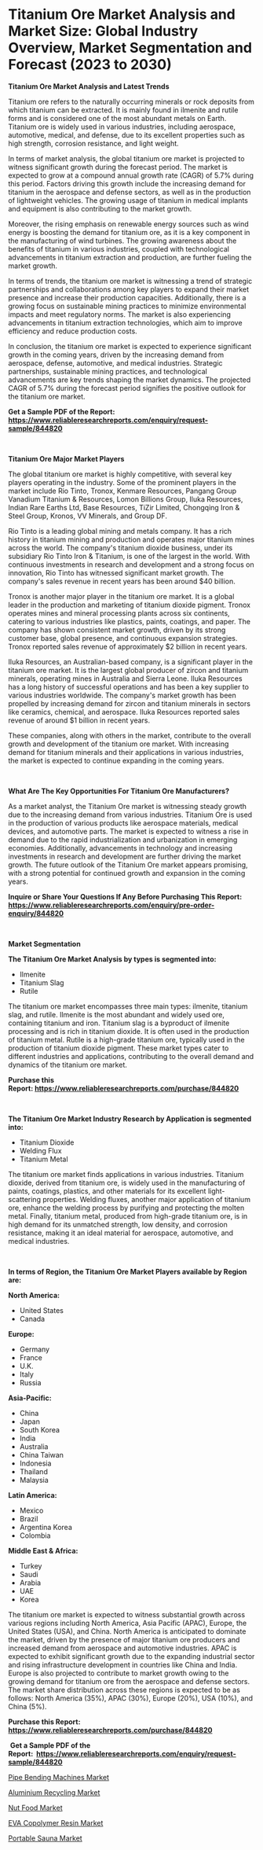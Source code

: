 <p><h1>Titanium Ore Market Analysis and Market Size: Global Industry Overview, Market Segmentation and Forecast (2023 to 2030)</h1></p><p><strong>Titanium Ore Market Analysis and Latest Trends</strong></p>
<p><p>Titanium ore refers to the naturally occurring minerals or rock deposits from which titanium can be extracted. It is mainly found in ilmenite and rutile forms and is considered one of the most abundant metals on Earth. Titanium ore is widely used in various industries, including aerospace, automotive, medical, and defense, due to its excellent properties such as high strength, corrosion resistance, and light weight.</p><p>In terms of market analysis, the global titanium ore market is projected to witness significant growth during the forecast period. The market is expected to grow at a compound annual growth rate (CAGR) of 5.7% during this period. Factors driving this growth include the increasing demand for titanium in the aerospace and defense sectors, as well as in the production of lightweight vehicles. The growing usage of titanium in medical implants and equipment is also contributing to the market growth.</p><p>Moreover, the rising emphasis on renewable energy sources such as wind energy is boosting the demand for titanium ore, as it is a key component in the manufacturing of wind turbines. The growing awareness about the benefits of titanium in various industries, coupled with technological advancements in titanium extraction and production, are further fueling the market growth.</p><p>In terms of trends, the titanium ore market is witnessing a trend of strategic partnerships and collaborations among key players to expand their market presence and increase their production capacities. Additionally, there is a growing focus on sustainable mining practices to minimize environmental impacts and meet regulatory norms. The market is also experiencing advancements in titanium extraction technologies, which aim to improve efficiency and reduce production costs.</p><p>In conclusion, the titanium ore market is expected to experience significant growth in the coming years, driven by the increasing demand from aerospace, defense, automotive, and medical industries. Strategic partnerships, sustainable mining practices, and technological advancements are key trends shaping the market dynamics. The projected CAGR of 5.7% during the forecast period signifies the positive outlook for the titanium ore market.</p></p>
<p><strong>Get a Sample PDF of the Report:&nbsp; <a href="https://www.reliableresearchreports.com/enquiry/request-sample/844820">https://www.reliableresearchreports.com/enquiry/request-sample/844820</a></strong></p>
<p>&nbsp;</p>
<p><strong>Titanium Ore Major Market Players</strong></p>
<p><p>The global titanium ore market is highly competitive, with several key players operating in the industry. Some of the prominent players in the market include Rio Tinto, Tronox, Kenmare Resources, Pangang Group Vanadium Titanium & Resources, Lomon Billions Group, Iluka Resources, Indian Rare Earths Ltd, Base Resources, TiZir Limited, Chongqing Iron & Steel Group, Kronos, VV Minerals, and Group DF.</p><p>Rio Tinto is a leading global mining and metals company. It has a rich history in titanium mining and production and operates major titanium mines across the world. The company's titanium dioxide business, under its subsidiary Rio Tinto Iron & Titanium, is one of the largest in the world. With continuous investments in research and development and a strong focus on innovation, Rio Tinto has witnessed significant market growth. The company's sales revenue in recent years has been around $40 billion.</p><p>Tronox is another major player in the titanium ore market. It is a global leader in the production and marketing of titanium dioxide pigment. Tronox operates mines and mineral processing plants across six continents, catering to various industries like plastics, paints, coatings, and paper. The company has shown consistent market growth, driven by its strong customer base, global presence, and continuous expansion strategies. Tronox reported sales revenue of approximately $2 billion in recent years.</p><p>Iluka Resources, an Australian-based company, is a significant player in the titanium ore market. It is the largest global producer of zircon and titanium minerals, operating mines in Australia and Sierra Leone. Iluka Resources has a long history of successful operations and has been a key supplier to various industries worldwide. The company's market growth has been propelled by increasing demand for zircon and titanium minerals in sectors like ceramics, chemical, and aerospace. Iluka Resources reported sales revenue of around $1 billion in recent years.</p><p>These companies, along with others in the market, contribute to the overall growth and development of the titanium ore market. With increasing demand for titanium minerals and their applications in various industries, the market is expected to continue expanding in the coming years.</p></p>
<p>&nbsp;</p>
<p><strong>What Are The Key Opportunities For Titanium Ore Manufacturers?</strong></p>
<p><p>As a market analyst, the Titanium Ore market is witnessing steady growth due to the increasing demand from various industries. Titanium Ore is used in the production of various products like aerospace materials, medical devices, and automotive parts. The market is expected to witness a rise in demand due to the rapid industrialization and urbanization in emerging economies. Additionally, advancements in technology and increasing investments in research and development are further driving the market growth. The future outlook of the Titanium Ore market appears promising, with a strong potential for continued growth and expansion in the coming years.</p></p>
<p><strong>Inquire or Share Your Questions If Any Before Purchasing This Report: <a href="https://www.reliableresearchreports.com/enquiry/pre-order-enquiry/844820">https://www.reliableresearchreports.com/enquiry/pre-order-enquiry/844820</a></strong></p>
<p>&nbsp;</p>
<p><strong>Market Segmentation</strong></p>
<p><strong>The Titanium Ore Market Analysis by types is segmented into:</strong></p>
<p><ul><li>Ilmenite</li><li>Titanium Slag</li><li>Rutile</li></ul></p>
<p><p>The titanium ore market encompasses three main types: ilmenite, titanium slag, and rutile. Ilmenite is the most abundant and widely used ore, containing titanium and iron. Titanium slag is a byproduct of ilmenite processing and is rich in titanium dioxide. It is often used in the production of titanium metal. Rutile is a high-grade titanium ore, typically used in the production of titanium dioxide pigment. These market types cater to different industries and applications, contributing to the overall demand and dynamics of the titanium ore market.</p></p>
<p><strong>Purchase this Report:&nbsp;<a href="https://www.reliableresearchreports.com/purchase/844820">https://www.reliableresearchreports.com/purchase/844820</a></strong></p>
<p>&nbsp;</p>
<p><strong>The Titanium Ore Market Industry Research by Application is segmented into:</strong></p>
<p><ul><li>Titanium Dioxide</li><li>Welding Flux</li><li>Titanium Metal</li></ul></p>
<p><p>The titanium ore market finds applications in various industries. Titanium dioxide, derived from titanium ore, is widely used in the manufacturing of paints, coatings, plastics, and other materials for its excellent light-scattering properties. Welding fluxes, another major application of titanium ore, enhance the welding process by purifying and protecting the molten metal. Finally, titanium metal, produced from high-grade titanium ore, is in high demand for its unmatched strength, low density, and corrosion resistance, making it an ideal material for aerospace, automotive, and medical industries.</p></p>
<p>&nbsp;</p>
<p><strong>In terms of Region, the Titanium Ore Market Players available by Region are:</strong></p>
<p>
    <p> <strong> North America: </strong>
        <ul>
            <li>United States</li>
            <li>Canada</li>
        </ul>
        </p> 
    <p> <strong> Europe: </strong>
        <ul>
            <li>Germany</li>
            <li>France</li>
            <li>U.K.</li>
            <li>Italy</li>
            <li>Russia</li>
        </ul>
        </p> 
    <p> <strong> Asia-Pacific: </strong>
        <ul>
            <li>China</li>
            <li>Japan</li>
            <li>South Korea</li>
            <li>India</li>
            <li>Australia</li>
            <li>China Taiwan</li>
            <li>Indonesia</li>
            <li>Thailand</li>
            <li>Malaysia</li>
        </ul>
        </p> 
    <p> <strong> Latin America: </strong>
        <ul>
            <li>Mexico</li>
            <li>Brazil</li>
            <li>Argentina Korea</li>
            <li>Colombia</li>
        </ul>
        </p> 
    <p> <strong> Middle East & Africa: </strong>
        <ul>
            <li>Turkey</li>
            <li>Saudi</li>
            <li>Arabia</li>
            <li>UAE</li>
            <li>Korea</li>
        </ul>
    </p>
    </p>
<p><p>The titanium ore market is expected to witness substantial growth across various regions including North America, Asia Pacific (APAC), Europe, the United States (USA), and China. North America is anticipated to dominate the market, driven by the presence of major titanium ore producers and increased demand from aerospace and automotive industries. APAC is expected to exhibit significant growth due to the expanding industrial sector and rising infrastructure development in countries like China and India. Europe is also projected to contribute to market growth owing to the growing demand for titanium ore from the aerospace and defense sectors. The market share distribution across these regions is expected to be as follows: North America (35%), APAC (30%), Europe (20%), USA (10%), and China (5%).</p></p>
<p><strong>Purchase this Report: <a href="https://www.reliableresearchreports.com/purchase/844820">https://www.reliableresearchreports.com/purchase/844820</a></strong></p>
<p>&nbsp;<strong>Get a Sample PDF of the Report:&nbsp;&nbsp;<a href="https://www.reliableresearchreports.com/enquiry/request-sample/844820">https://www.reliableresearchreports.com/enquiry/request-sample/844820</a></strong></p>
<p><strong></strong></p>
<p><p><a href="https://medium.com/@malcomw102036/pipe-bending-machines-market-share-evolution-and-market-growth-trends-2023-2030-e20a08bcdb37">Pipe Bending Machines Market</a></p><p><a href="https://github.com/mahnoor2003/Market-Research-Report-List-1/blob/main/aluminium-recycling-market.md">Aluminium Recycling Market</a></p><p><a href="https://medium.com/@andrewhills1925/nut-food-market-comprehensive-assessment-by-type-application-and-geography-972be1cdc115">Nut Food Market</a></p><p><a href="https://github.com/abdelrhmankishk22/Market-Research-Report-List-1/blob/main/eva-copolymer-resin-market.md">EVA Copolymer Resin Market</a></p><p><a href="https://medium.com/@jamesromero59/analyzing-portable-sauna-market-global-industry-perspective-and-forecast-2023-to-2030-66bced393c34">Portable Sauna Market</a></p></p>